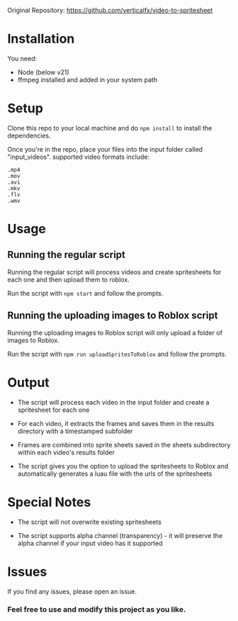 Original Repository: https://github.com/verticalfx/video-to-spritesheet

# Installation
You need:
- Node (below v21)
- ffmpeg installed and added in your system path

# Setup
Clone this repo to your local machine and do ``npm install`` to install the dependencies.

Once you're in the repo, place your files into the input folder called "input_videos". supported video formats include:
```
.mp4
.mov
.avi
.mkv
.flv
.wmv
```

# Usage
## Running the regular script
Running the regular script will process videos and create spritesheets for each one and
then upload them to roblox.

Run the script with ``npm start`` and follow the prompts.

## Running the uploading images to Roblox script
Running the uploading images to Roblox script will only upload a folder of images to Roblox.

Run the script with ``npm run uploadSpritesToRoblox`` and follow the prompts.

# Output
- The script will process each video in the input folder and create a spritesheet for each one

- For each video, it extracts the frames and saves them in the results directory with a timestamped subfolder

- Frames are combined into sprite sheets saved in the sheets subdirectory within each video's results folder

- The script gives you the option to upload the spritesheets to Roblox and automatically generates a luau file with the urls of the spritesheets

# Special Notes
- The script will not overwrite existing spritesheets

- The script supports alpha channel (transparency) - it will preserve the alpha channel if your input video has it supported 

# Issues
If you find any issues, please open an issue.

### Feel free to use and modify this project as you like.